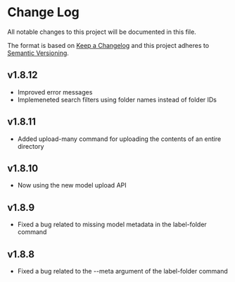 # Change Log
All notable changes to this project will be documented in this file.
 
The format is based on [Keep a Changelog](http://keepachangelog.com/)
and this project adheres to [Semantic Versioning](http://semver.org/).

## v1.8.12

* Improved error messages
* Implemeneted search filters using folder names instead of folder IDs

## v1.8.11

* Added upload-many command for uploading the contents of an entire directory

## v1.8.10

* Now using the new model upload API

## v1.8.9

* Fixed a bug related to missing model metadata in the label-folder command

## v1.8.8

* Fixed a bug related to the --meta argument of the label-folder command


